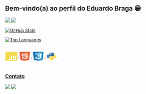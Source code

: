 ## Bem-vindo(a) ao perfil do Eduardo Braga 😁

<div>
    <a href="https://github.com/EduardoBragaT">
        <img height="180em"
            src="https://github-readme-stats.vercel.app/api?username=EduardoBragaT&show_icons=true&theme=tokyonight&include_all_commits=true&count_private=true" />
        <img height="180em"
            src="https://github-readme-stats.vercel.app/api/top-langs/?username=EduardoBragaT&layout=compact&langs_count=6&theme=tokyonight" />
</div>

![GitHub Stats](https://github-readme-stats.vercel.app/api?username=EduardoBragaT&show_icons=true&theme=tokyonight&include_all_commits=true&count_private=true&rand=1)

![Top Languages](https://github-readme-stats.vercel.app/api/top-langs/?username=EduardoBragaT&layout=compact&langs_count=6&theme=tokyonight&rand=1)

<div style="display: inline_block"><br>
    <img align="center" alt="Js" height="30" width="40"
        src="https://raw.githubusercontent.com/devicons/devicon/master/icons/javascript/javascript-plain.svg">
    <img align="center" alt="HTML" height="30" width="40"
        src="https://raw.githubusercontent.com/devicons/devicon/master/icons/html5/html5-original.svg">
    <img align="center" alt="CSS" height="30" width="40"
        src="https://raw.githubusercontent.com/devicons/devicon/master/icons/css3/css3-original.svg">    
    <img align="center" alt="CSS" height="30" width="40"
        src="https://raw.githubusercontent.com/devicons/devicon/master/icons/python/python-original.svg">
</div>

<br>

### Contato

<div>
    <a href="https://www.instagram.com/eduardoluiznbraga/" target="_blank"><img
            src="https://img.shields.io/badge/-Instagram-%23E4405F?style=for-the-badge&logo=instagram&logoColor=white"
            target="_blank"></a>
    <a href="mailto:luixed18@gmail.com"><img
            src="https://img.shields.io/badge/-Gmail-%23333?style=for-the-badge&logo=gmail&logoColor=white"
            target="_blank"></a>
</div>
